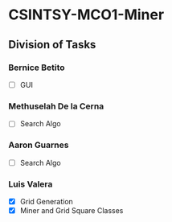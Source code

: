 # CSINTSY-MCO1-Miner

## Division of Tasks
### Bernice Betito
- [ ] GUI

### Methuselah De la Cerna
- [ ] Search Algo

### Aaron Guarnes
- [ ] Search Algo

### Luis Valera
- [x] Grid Generation
- [x] Miner and Grid Square Classes
